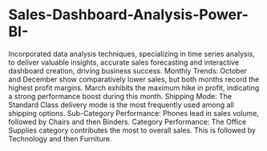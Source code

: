 # Sales-Dashboard-Analysis-Power-BI-
Incorporated data analysis techniques, specializing in time series analysis, to deliver valuable insights, accurate sales forecasting and interactive dashboard creation, driving business success.
Monthly Trends:
October and December show comparatively lower sales, but both months record the highest profit margins.
March exhibits the maximum hike in profit, indicating a strong performance boost during this month.
Shipping Mode:
The Standard Class delivery mode is the most frequently used among all shipping options.
Sub-Category Performance:
Phones lead in sales volume, followed by Chairs and then Binders.
Category Performance:
The Office Supplies category contributes the most to overall sales.
This is followed by Technology and then Furniture.
